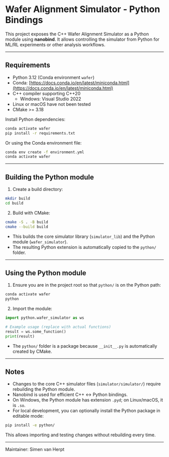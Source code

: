 # Wafer Alignment Simulator - Python Bindings

This project exposes the C++ Wafer Alignment Simulator as a Python module using **nanobind**. It allows controlling the simulator from Python for ML/RL experiments or other analysis workflows.

---

## Requirements

- Python 3.12 (Conda environment `wafer`)
- Conda: [https://docs.conda.io/en/latest/miniconda.html](https://docs.conda.io/en/latest/miniconda.html)
- C++ compiler supporting C++20
  - Windows: Visual Studio 2022
- Linux or macOS have not been tested
- CMake >= 3.18

Install Python dependencies:

```bash
conda activate wafer
pip install -r requirements.txt
```

Or using the Conda environment file:

```bash
conda env create -f environment.yml
conda activate wafer
```

---

## Building the Python module

1. Create a build directory:

```bash
mkdir build
cd build
```

2. Build with CMake:

```bash
cmake -S . -B build 
cmake --build build
```

- This builds the core simulator library (`simulator_lib`) and the Python module (`wafer_simulator`).
- The resulting Python extension is automatically copied to the `python/` folder.

---

## Using the Python module

1. Ensure you are in the project root so that `python/` is on the Python path:

```bash
conda activate wafer
python
```

2. Import the module:

```python
import python.wafer_simulator as ws

# Example usage (replace with actual functions)
result = ws.some_function()
print(result)
```

- The `python/` folder is a package because `__init__.py` is automatically created by CMake.

---

## Notes

- Changes to the core C++ simulator files (`simulator/simulator/`) require rebuilding the Python module.
- Nanobind is used for efficient C++ ↔ Python bindings.
- On Windows, the Python module has extension `.pyd`; on Linux/macOS, it is `.so`.
- For local development, you can optionally install the Python package in editable mode:

```bash
pip install -e python/
```

This allows importing and testing changes without rebuilding every time.

---

Maintainer: Simen van Herpt

